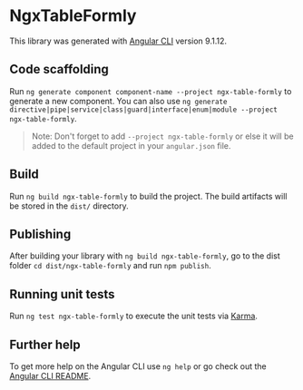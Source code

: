 # NgxTableFormly

This library was generated with [Angular CLI](https://github.com/angular/angular-cli) version 9.1.12.

## Code scaffolding

Run `ng generate component component-name --project ngx-table-formly` to generate a new component. You can also use `ng generate directive|pipe|service|class|guard|interface|enum|module --project ngx-table-formly`.
> Note: Don't forget to add `--project ngx-table-formly` or else it will be added to the default project in your `angular.json` file. 

## Build

Run `ng build ngx-table-formly` to build the project. The build artifacts will be stored in the `dist/` directory.

## Publishing

After building your library with `ng build ngx-table-formly`, go to the dist folder `cd dist/ngx-table-formly` and run `npm publish`.

## Running unit tests

Run `ng test ngx-table-formly` to execute the unit tests via [Karma](https://karma-runner.github.io).

## Further help

To get more help on the Angular CLI use `ng help` or go check out the [Angular CLI README](https://github.com/angular/angular-cli/blob/master/README.md).
